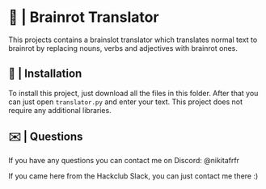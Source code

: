 # 💩 | Brainrot Translator

This projects contains a brainslot translator which translates normal text to brainrot by replacing nouns, verbs and adjectives with brainrot ones.

## 💾 | Installation

To install this project, just download all the files in this folder. After that you can just open `translator.py` and enter your text. This project does not require any additional libraries.

## ✉️ | Questions

If you have any questions you can contact me on Discord: @nikitafrfr

If you came here from the Hackclub Slack, you can just contact me there :)